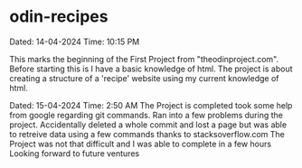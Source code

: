 # odin-recipes
Dated: 14-04-2024 Time: 10:15 PM

This marks the beginning of the First Project from "theodinproject.com".
Before starting this is I have a basic knowledge of html. The project is about creating a structure of a 'recipe' website using my current knowledge of html.

Dated: 15-04-2024 Time: 2:50 AM
The Project is completed took some help from google regarding git commands.
Ran into a few problems during the project. Accidentally deleted a whole commit and lost a page but was able to retreive data using a few commands thanks to stacksoverflow.com
The Project was not that difficult and I was able to complete in a few hours
Looking forward to future ventures
